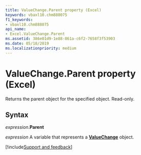 ```yaml
---
title: ValueChange.Parent property (Excel)
keywords: vbaxl10.chm888075
f1_keywords:
- vbaxl10.chm888075
api_name:
- Excel.ValueChange.Parent
ms.assetid: 386e01d9-1e88-861a-c6f2-7658f3f53903
ms.date: 05/18/2019
ms.localizationpriority: medium
---
```



# ValueChange.Parent property (Excel)

Returns the parent object for the specified object. Read-only.


## Syntax

_expression_.**Parent**

_expression_ A variable that represents a **[ValueChange](Excel.ValueChange.md)** object.




[!include[Support and feedback](~/includes/feedback-boilerplate.md)]